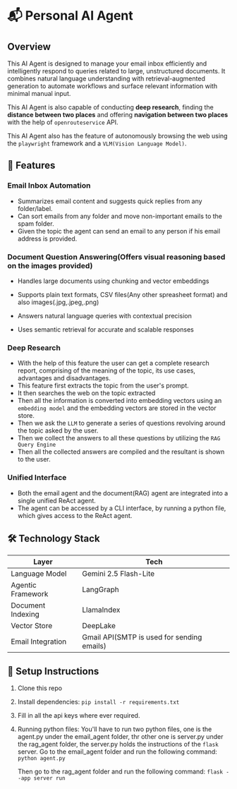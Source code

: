 # 📬 Personal AI Agent
## Overview
This AI Agent is designed to manage your email inbox efficiently and intelligently respond to queries related to large, unstructured documents. It combines natural language understanding with retrieval-augmented generation to automate workflows and surface relevant information with minimal manual input.

This AI Agent is also capable of conducting **deep research**, finding the **distance between two places** and offering **navigation between two places** with the help of `openrouteservice` API. 

This AI Agent also has the feature of autonomously browsing the web using the `playwright` framework and a `VLM(Vision Language Model)`.

## 🚀 Features
### Email Inbox Automation
- Summarizes email content and suggests quick replies from any folder/label.
- Can sort emails from any folder and move non-important emails to the spam folder.
- Given the topic the agent can send an email to any person if his email address is provided.

### Document Question Answering(Offers visual reasoning based on the images provided)

- Handles large documents using chunking and vector embeddings

- Supports plain text formats, CSV files(Any other spreasheet format) and also images(.jpg,.jpeg,.png)
- Answers natural language queries with contextual precision
- Uses semantic retrieval for accurate and scalable responses

### Deep Research

- With the help of this feature the user can get a complete research report, comprising of the meaning of the topic, its use cases, advantages and disadvantages.
- This feature first extracts the topic from the user's prompt.
- It then searches the web on the topic extracted
- Then all the information is converted into embedding vectors using an `embedding model` and the embedding vectors are stored in the vector store.
- Then we ask the `LLM` to generate a series of questions revolving around the topic asked by the user.
- Then we collect the answers to all these questions by utilizing the `RAG Query Engine`
- Then all the collected answers are compiled and the resultant is shown to the user.

### Unified Interface
- Both the email agent and the document(RAG) agent are integrated into a single unified ReAct agent.
- The agent can be accessed by a CLI interface, by running a python file, which gives access to the ReAct agent.

## 🛠️ Technology Stack
| Layer            | Tech                                      |
|------------------|-------------------------------------------|
| Language Model   | Gemini 2.5 Flash-Lite                     |
| Agentic Framework| LangGraph                                 |
| Document Indexing| LlamaIndex                                |
| Vector Store     | DeepLake                                  |
| Email Integration| Gmail API(SMTP is used for sending emails)|
 
## 📁 Setup Instructions
1. Clone this repo
2. Install dependencies:
   `pip install -r requirements.txt`
3. Fill in all the api keys where ever required.
4. Running python files: You'll have to run two python files, one is the agent.py under the email_agent folder, thr other one is server.py under the rag_agent folder, the server.py holds the instructions of the `flask` server.
   Go to the email_agent folder and run the following command:
   `python agent.py`

   Then go to the rag_agent folder and run the following command:
   `flask --app server run`
